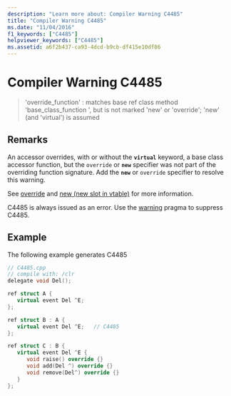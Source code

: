 ```yaml
---
description: "Learn more about: Compiler Warning C4485"
title: "Compiler Warning C4485"
ms.date: "11/04/2016"
f1_keywords: ["C4485"]
helpviewer_keywords: ["C4485"]
ms.assetid: a6f2b437-ca93-4dcd-b9cb-df415e10df86
---
```

# Compiler Warning C4485

> 'override_function' : matches base ref class method 'base_class_function ', but is not marked 'new' or 'override'; 'new' (and 'virtual') is assumed

## Remarks

An accessor overrides, with or without the **`virtual`** keyword, a base class accessor function, but the `override` or **`new`** specifier was not part of the overriding function signature. Add the **`new`** or `override` specifier to resolve this warning.

See [override](../../extensions/override-cpp-component-extensions.md) and [new (new slot in vtable)](../../extensions/new-new-slot-in-vtable-cpp-component-extensions.md) for more information.

C4485 is always issued as an error. Use the [warning](../../preprocessor/warning.md) pragma to suppress C4485.

## Example

The following example generates C4485

```cpp
// C4485.cpp
// compile with: /clr
delegate void Del();

ref struct A {
   virtual event Del ^E;
};

ref struct B : A {
   virtual event Del ^E;   // C4485
};

ref struct C : B {
   virtual event Del ^E {
      void raise() override {}
      void add(Del ^) override {}
      void remove(Del^) override {}
   }
};
```
